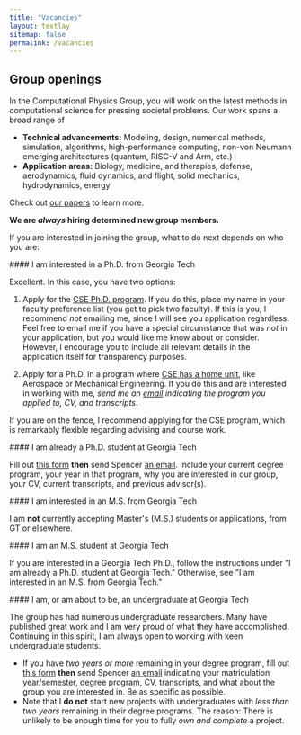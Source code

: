 ```yaml
---
title: "Vacancies"
layout: textlay
sitemap: false
permalink: /vacancies
---
```



## Group openings

In the Computational Physics Group, you will work on the latest methods in computational science for pressing societal problems.
Our work spans a broad range of 
* __Technical advancements:__ Modeling, design, numerical methods, simulation, algorithms, high-performance computing, non-von Neumann emerging architectures (quantum, RISC-V and Arm, etc.)
* __Application areas:__ Biology, medicine, and therapies, defense, aerodynamics, fluid dynamics, and flight, solid mechanics, hydrodynamics, energy

Check out <a href="{{ site.url }}{{ site.baseurl }}/papers" target="_blank">our papers</a> to learn more.

__We are _always_ hiring determined new group members.__

If you are interested in joining the group, what to do next depends on who you are:

<div class="jumbotron">
#### I am interested in a Ph.D. from Georgia Tech

Excellent. In this case, you have two options:

1. Apply for the [CSE Ph.D. program](https://www.cc.gatech.edu/degree-programs/phd-computational-science-and-engineering). If you do this, place my name in your faculty preference list (you get to pick two faculty). If this is you, I recommend _not_ emailing me, since I will see you application regardless. Feel free to email me if you have a special circumstance that was _not_ in your application, but you would like me know about or consider. However, I encourage you to include all relevant details in the application itself for transparency purposes.

2. Apply for a Ph.D. in a program where [CSE has a home unit](https://cse.gatech.edu/cse-home-units), like Aerospace or Mechanical Engineering. If you do this and are interested in working with me, _send me an [email](mailto:{{site.email}}) indicating the program you applied to, CV, and transcripts_.

If you are on the fence, I recommend applying for the CSE program, which is remarkably flexible regarding advising and course work.
</div>

<div class="jumbotron">
#### I am already a Ph.D. student at Georgia Tech

Fill out [this form](https://forms.gle/PhQYMbcAJKbhC83w9) **then** send Spencer [an email](mailto:{{site.email}}).
Include your current degree program, your year in that program, why you are interested in our group, your CV, current transcripts, and previous advisor(s).
</div>

<div class="jumbotron">
#### I am interested in an M.S. from Georgia Tech 

I am __not__ currently accepting Master's (M.S.) students or applications, from GT or elsewhere.
</div>

<div class="jumbotron">
#### I am an M.S. student at Georgia Tech 

If you are interested in a Georgia Tech Ph.D., follow the instructions under "I am already a Ph.D. student at Georgia Tech."
Otherwise, see "I am interested in an M.S. from Georgia Tech."
</div>

<div class="jumbotron">
#### I am, or am about to be, an undergraduate at Georgia Tech

The group has had numerous undergraduate researchers.
Many have published great work and I am very proud of what they have accomplished.
Continuing in this spirit, I am always open to working with keen undergraduate students.

* If you have _two years or more_ remaining in your degree program, fill out [this form](https://forms.gle/PhQYMbcAJKbhC83w9) **then** send Spencer [an email](mailto:{{site.email}}) indicating your matriculation year/semester, degree program, CV, transcripts, and what about the group you are interested in. Be as specific as possible.
* Note that I __do not__ start new projects with undergraduates with _less than two years_ remaining in their degree programs. The reason: There is unlikely to be enough time for you to fully _own and complete_ a project.

</div>
